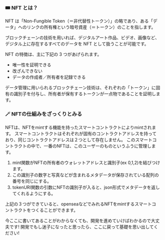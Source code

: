 ### 🎟 NFT とは？

NFT は「Non-Fungible Token（＝非代替性トークン）」の略であり、ある「データ」へのリンクの所有権という暗号資産（＝トークン）のことを指します。

ブロックチェーンの技術を用いれば、デジタルアート作品、ビデオ、画像など、デジタル上に存在するすべてのデータを NFT として扱うことが可能です。

NFT の特徴は、主に下記の 3 つがあげられます。

- 唯一性を証明できる
- 改ざんできない
- データの作成者／所有者を記録できる

データ管理に用いられるブロックチェーン技術は、それぞれの「トークン」に固有の識別子を付与し、所有者が保有するトークンが一点物であることを証明します。

### 🪄 NFTの仕組みをざっくりとみる

NFTは、NFTをmintする機能を持ったスマートコントラクトによりmintされます。
スマートコントラクトはそれぞれが固有のコントラクトアドレスを持っており、同じコントラクトアドレスは２つとして存在しません。
このスマートコントラクトの中で、一番のNFTは、このユーザーのものというふうに管理します。

1. mint関数がNFTの所有者のウォレットアドレスと識別子(ex 0,1,2)を結びつけます。
2. この識別子の数字と写真などが含まれるメタデータが保存されている配列の番号を同じにする。
3. tokenURI関数の引数にNFTの識別子が入ると、json形式でメタデータを返してくれるようにする。

上記の３つができていると、openseaなどでみれるNFTをmintするスマートコントラクトをつくることができます。

今ここに書いてあることがわからなくても、開発を進めていけばわかるので大丈夫です!
開発でもし迷子になったと思ったら、ここに戻って基礎を思い出してください!
